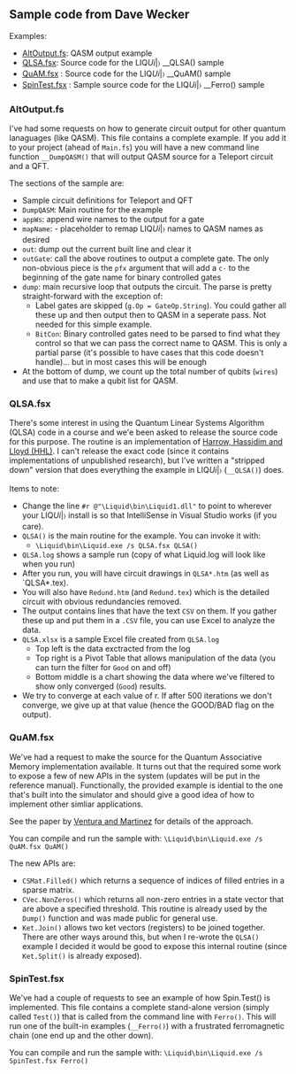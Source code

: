## Sample code from Dave Wecker

Examples:
* [AltOutput.fs](#ALTOUTPUT): QASM output example
* [QLSA.fsx](#QLSA): Source code for the LIQ<i>Ui</i>|&#x232A; __QLSA() sample
* [QuAM.fsx](#QuAM) : Source code for the LIQ<i>Ui</i>|&#x232A; __QuAM() sample
* [SpinTest.fsx](#SpinTest) : Sample source code for the LIQ<i>Ui</i>|&#x232A; __Ferro() sample

### <a name="ALTOUTPUT"></a>AltOutput.fs

I've had some requests on how to generate circuit output for other quantum lanaguages (like QASM). This file contains a complete example. If you add it to your project (ahead of `Main.fs`) you will have a new command line function `__DumpQASM()` that will output QASM source for a Teleport circuit and a QFT.

The sections of the sample are:

* Sample circuit definitions for Teleport and QFT
* `DumpQASM`: Main routine for the example
* `appWs`: append wire names to the output for a gate
* `mapName`: - placeholder to remap LIQ<i>Ui</i>|&#x232A; names to QASM names as desired
* `out`: dump out the current built line and clear it
* `outGate`: call the above routines to output a complete gate. The only non-obvious piece is the `pfx` argument that will add a `c-` to the beginning of the gate name for binary controlled gates
* `dump`: main recursive loop that outputs the circuit. The parse is pretty straight-forward with the exception of:
	* Label gates are skipped (`g.Op = GateOp.String`). You could gather all these up and then output then to QASM in a seperate pass. Not needed for this simple example.
	* `BitCon`: Binary controlled gates need to be parsed to find what they control so that we can pass the correct name to QASM. This is only a partial parse (it's possible to have cases that this code doesn't handle)... but in most cases this will be enough
* At the bottom of dump, we count up the total number of qubits (`wires`) and use that to make a qubit list for QASM.

### <a name="QLSA"></a>QLSA.fsx

There's some interest in using the Quantum Linear Systems Algorithm (QLSA) code in a course and we'e been asked 
to release the source code for this purpose. The routine is an implementation of [Harrow, Hassidim and Lloyd (HHL)](http://arxiv.org/abs/0811.3171). I can't release the exact code (since it contains implementations of unpublished research), 
but I've written a "stripped down" version that does everything the example in LIQ<i>Ui</i>|&#x232A; (`__QLSA()`) does.

Items to note:

* Change the line `#r @"\Liquid\bin\Liquid1.dll"` to point to wherever your 
LIQ<i>Ui</i>|&#x232A; install is so that IntelliSense in Visual Studio works (if you care).
* `QLSA()` is the main routine for the example. You can invoke it with:
	*  `\Liquid\bin\Liquid.exe /s QLSA.fsx QLSA()`
* `QLSA.log` shows a sample run (copy of what Liquid.log will look like when you run)
* After you run, you will have circuit drawings in `QLSA*.htm` (as well as `QLSA*.tex).
* You will also have `Redund.htm` (and `Redund.tex`) which is the detailed circuit with 
obvious redundancies removed.
* The output contains lines that have the text `CSV` on them. If you gather these up and put them in a `.CSV` file, you can use Excel to analyze the data.
* `QLSA.xlsx` is a sample Excel file created from `QLSA.log`
	* Top left is the data exctracted from the log
	* Top right is a Pivot Table that allows manipulation of the data (you can turn the filter for `Good` on and off)
	* Bottom middle is a chart showing the data where we've filtered to show only converged (`Good`) results.
* We try to converge at each value of r. If after 500 iterations we don't converge, we 
give up at that value (hence the GOOD/BAD flag on the output).

### <a name="QuAM"></a>QuAM.fsx

We've had a request to make the source for the Quantum Associative Memory implementation available. It turns
out that the required some work to expose a few of new APIs in the system (updates will be put in the
reference manual). Functionally, the provided example is idential to the one that's built into the simulator
and should give a good idea of how to implement other simliar applications.

See the paper by [Ventura and Martinez](http://arxiv.org/abs/quant-ph/9807053) for details of the approach.

You can compile and run the sample with: `\Liquid\bin\Liquid.exe /s QuAM.fsx QuAM()`

The new APIs are:

* `CSMat.Filled()` which returns a sequence of indices of filled entries in a sparse matrix.
* `CVec.NonZeros()` which returns all non-zero entries in a state vector that are above a specified threshold. This routine is already used by the `Dump()` 
function and was made public for general use.
* `Ket.Join()` allows two ket vectors (registers) to be joined together. There are other ways around this, but when I re-wrote the `QLSA()` example
I decided it would be good to expose this internal routine (since `Ket.Split()` is already exposed).

### <a name="SpinTest"></a>SpinTest.fsx

We've had a couple of requests to see an example of how Spin.Test() is implemented. This file contains a complete stand-alone version (simply called `Test()`) that is called from the command line with `Ferro()`. This will run one of the built-in examples (`__Ferro()`) with a frustrated ferromagnetic chain (one end up and the other down). 

You can compile and run the sample with: `\Liquid\bin\Liquid.exe /s SpinTest.fsx Ferro()`
